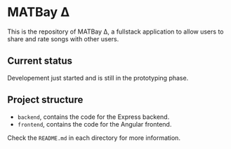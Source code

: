 # MATBay Δ
This is the repository of MATBay Δ, a fullstack application to allow users to share and rate songs with other users.

## Current status
Developement just started and is still in the prototyping phase.

## Project structure

* `backend`, contains the code for the Express backend. 
* `frontend`, contains the code for the Angular frontend.

Check the `README.md` in each directory for more information.
